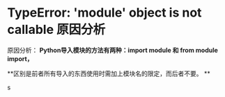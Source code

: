 # TypeError: 'module' object is not callable 原因分析                

  原因分析：
**Python导入模块的方法有两种：import module 和 from module import，**

**区别是前者所有导入的东西使用时需加上模块名的限定，而后者不要。 **

s